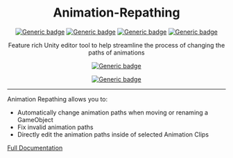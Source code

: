 <div align="center">

# Animation-Repathing

[![Generic badge](https://img.shields.io/badge/Unity-2019.4.31f1+-informational.svg)](https://unity3d.com/unity/whats-new/2019.4.31)
[![Generic badge](https://img.shields.io/github/license/hfcRed/Animation-Repathing)](https://github.com/hfcRed/Animation-Repathing/blob/main/LICENSE)
[![Generic badge](https://img.shields.io/github/downloads/hfcRed/Animation-Repathing/total)](https://github.com/hfcRed/Animation-Repathing/releases)
[![Generic badge](https://img.shields.io/twitter/follow/hfcRedddd?style=social)](https://twitter.com/hfcRedddd)

Feature rich Unity editor tool to help streamline the process of changing the paths of animations

[![Generic badge](https://img.shields.io/badge/-Download_Unitypackage_​_​_​-success?style=for-the-badge)](https://github.com/hfcRed/Animation-Repathing/releases/latest)

[![Generic badge](https://img.shields.io/badge/-Add_To_Creator_Companion​-informational?style=for-the-badge)](https://hfcred.github.io/VPM-Listing/)

</div>

---

Animation Repathing allows you to:

* Automatically change animation paths when moving or renaming a GameObject
* Fix invalid animation paths
* Directly edit the animation paths inside of selected Animation Clips

[Full Documentation](http://localhost:4321/animation-repathing/overview/)
